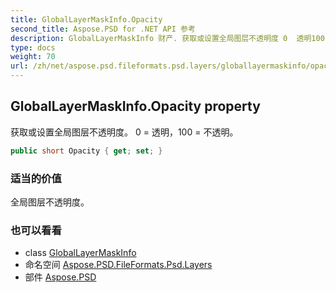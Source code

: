 ```yaml
---
title: GlobalLayerMaskInfo.Opacity
second_title: Aspose.PSD for .NET API 参考
description: GlobalLayerMaskInfo 财产. 获取或设置全局图层不透明度 0  透明100  不透明
type: docs
weight: 70
url: /zh/net/aspose.psd.fileformats.psd.layers/globallayermaskinfo/opacity/
---
```

## GlobalLayerMaskInfo.Opacity property

获取或设置全局图层不透明度。 0 = 透明，100 = 不透明。

```csharp
public short Opacity { get; set; }
```

### 适当的价值

全局图层不透明度。

### 也可以看看

* class [GlobalLayerMaskInfo](../)
* 命名空间 [Aspose.PSD.FileFormats.Psd.Layers](../../globallayermaskinfo/)
* 部件 [Aspose.PSD](../../../)


